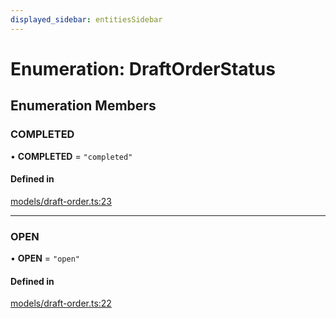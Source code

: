 ```yaml
---
displayed_sidebar: entitiesSidebar
---
```


# Enumeration: DraftOrderStatus

## Enumeration Members

### COMPLETED

• **COMPLETED** = ``"completed"``

#### Defined in

[models/draft-order.ts:23](https://github.com/medusajs/medusa/blob/33df8122b/packages/medusa/src/models/draft-order.ts#L23)

___

### OPEN

• **OPEN** = ``"open"``

#### Defined in

[models/draft-order.ts:22](https://github.com/medusajs/medusa/blob/33df8122b/packages/medusa/src/models/draft-order.ts#L22)
